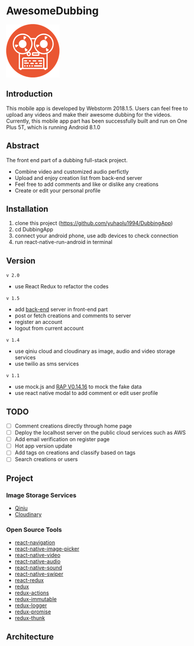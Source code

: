 # AwesomeDubbing
![](https://github.com/yuhaolu1994/DubbingApp/blob/master/android/app/src/main/res/mipmap-xxhdpi/ic_launcher.png)

## Introduction
This mobile app is developed by Webstorm 2018.1.5. Users can feel free to upload any videos and make their awesome dubbing for the videos. Currently, this mobile app part has been successfully built and run on One Plus 5T, which is running Android 8.1.0

## Abstract
The front end part of a dubbing full-stack project. 
- Combine video and customized audio perfictly
- Upload and enjoy creation list from back-end server
- Feel free to add comments and like or dislike any creations
- Create or edit your personal profile 

## Installation
1. clone this project (https://github.com/yuhaolu1994/DubbingApp)
2. cd DubbingApp
3. connect your android phone, use adb devices to check connection
4. run react-native-run-android in terminal

## Version
`v 2.0`
- use React Redux to refactor the codes

`v 1.5`
- add [back-end](https://github.com/yuhaolu1994/DubbingServer) server in front-end part 
- post or fetch creations and comments to server
- register an account 
- logout from current account

`v 1.4`
- use qiniu cloud and cloudinary as image, audio and video storage services
- use twilio as sms services

`v 1.1`
- use mock.js and [RAP V0.14.16](http://rapapi.org/org/index.do) to mock the fake data
- use react native modal to add comment or edit user profile

## TODO
- [ ] Comment creations directly through home page
- [ ] Deploy the localhost server on the public cloud services such as AWS
- [ ] Add email verification on register page
- [ ] Hot app version update
- [ ] Add tags on creations and classify based on tags
- [ ] Search creations or users

## Project
### Image Storage Services
- [Qiniu](https://www.qiniu.com/en)
- [Cloudinary](https://cloudinary.com)

### Open Source Tools
- [react-navigation](https://www.npmjs.com/package/react-navigation)
- [react-native-image-picker](https://www.npmjs.com/package/react-native-image-picker)
- [react-native-video](https://www.npmjs.com/package/react-native-video)
- [react-native-audio](https://www.npmjs.com/package/react-native-audio)
- [react-native-sound](https://www.npmjs.com/package/react-native-sound)
- [react-native-swiper](https://www.npmjs.com/package/react-native-swiper)
- [react-redux](https://www.npmjs.com/package/react-redux)
- [redux](https://www.npmjs.com/package/redux)
- [redux-actions](https://www.npmjs.com/package/redux-actions)
- [redux-immutable](https://www.npmjs.com/package/redux-immutable)
- [redux-logger](https://www.npmjs.com/package/redux-logger)
- [redux-promise](https://www.npmjs.com/package/redux-promise)
- [redux-thunk](https://www.npmjs.com/package/redux-thunk)

## Architecture
